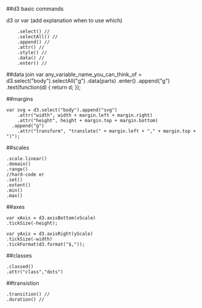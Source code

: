 ##d3 basic commands

d3 or var (add explanation when to use which)

        .select() //
        .selectAll() //
        .append() //
        .attr() //
        .style() //
        .data() //
        .enter() // 

##data join
    var any_variable_name_you_can_think_of = d3.select("body").selectAll("g")
          .data(parts)
        .enter()
          .append("g")
          .text(function(d) { return d; });
          
##margins

    var svg = d3.select("body").append("svg")
        .attr("width", width + margin.left + margin.right)
        .attr("height", height + margin.top + margin.bottom)
      .append("g")
        .attr("transform", "translate(" + margin.left + "," + margin.top + ")");


##scales

    .scale.linear()
    .domain()
    .range()
    //hard-code or 
    .set()
    .extent()
    .min()
    .max()

##axes 

    var xAxis = d3.axisBottom(xScale)
    .tickSize(-height);
    
    var yAxis = d3.axisRight(yScale)
    .tickSize(-width)
    .tickFormat(d3.format("$,"));

##classes

    .classed()
    .attr("class","dots")

##transistion 

    .transition() // 
    .duration() // 
